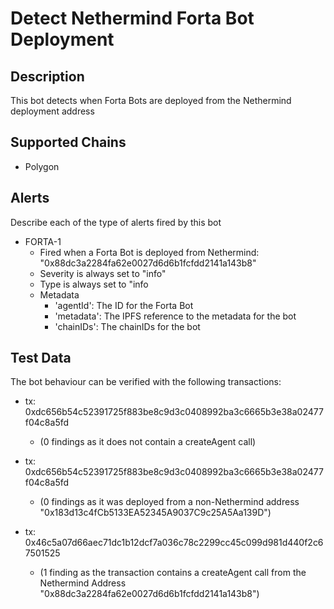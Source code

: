 # Detect Nethermind Forta Bot Deployment

## Description

This bot detects when Forta Bots are deployed from the Nethermind deployment address

## Supported Chains

- Polygon

## Alerts

Describe each of the type of alerts fired by this bot

- FORTA-1
  - Fired when a Forta Bot is deployed from Nethermind: "0x88dc3a2284fa62e0027d6d6b1fcfdd2141a143b8" 
  - Severity is always set to "info"
  - Type is always set to "info
  - Metadata
    - 'agentId': The ID for the Forta Bot
    - 'metadata': The IPFS reference to the metadata for the bot
    - 'chainIDs': The chainIDs for the bot

## Test Data

The bot behaviour can be verified with the following transactions:

- tx: 0xdc656b54c52391725f883be8c9d3c0408992ba3c6665b3e38a02477f04c8a5fd 
   - (0 findings as it does not contain a createAgent call)
   
- tx: 0xdc656b54c52391725f883be8c9d3c0408992ba3c6665b3e38a02477f04c8a5fd 
   - (0 findings as it was deployed from a non-Nethermind address "0x183d13c4fCb5133EA52345A9037C9c25A5Aa139D")

- tx: 0x46c5a07d66aec71dc1b12dcf7a036c78c2299cc45c099d981d440f2c67501525
  - (1 finding as the transaction contains a createAgent call from the Nethermind Address "0x88dc3a2284fa62e0027d6d6b1fcfdd2141a143b8")
